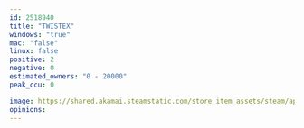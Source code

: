 ```yaml
---
id: 2518940
title: "TWISTEX"
windows: "true"
mac: "false"
linux: false
positive: 2
negative: 0
estimated_owners: "0 - 20000"
peak_ccu: 0

image: https://shared.akamai.steamstatic.com/store_item_assets/steam/apps/2518940/header.jpg?t=1722529683
opinions:
---
```


